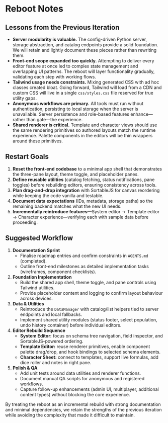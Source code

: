# Reboot Notes

## Lessons from the Previous Iteration
- **Server modularity is valuable.** The config-driven Python server, storage abstraction, and catalog endpoints provide a solid foundation. We will retain and lightly document these pieces rather than rewriting them.
- **Front-end scope expanded too quickly.** Attempting to deliver every editor feature at once led to complex state management and overlapping UI patterns. The reboot will layer functionality gradually, validating each step with working flows.
- **Tailwind usage needs constraints.** Mixing generated CSS with ad hoc classes created bloat. Going forward, Tailwind will load from a CDN and custom CSS will live in a single `css/styles.css` file reserved for true utility gaps.
- **Anonymous workflows are primary.** All tools must run without authentication, persisting to local storage when the server is unavailable. Server persistence and role-based features enhance—rather than gate—the experience.
- **Shared renderer is critical.** Template and character views should use the same rendering primitives so authored layouts match the runtime experience. Palette components in the editors will be thin wrappers around these primitives.

## Restart Goals
1. **Reset the front-end codebase** to a minimal app shell that demonstrates the three-pane layout, theme toggle, and placeholder panes.
2. **Define reusable utilities** (catalog fetching, status notifications, pane toggles) before rebuilding editors, ensuring consistency across tools.
3. **Plan drag-and-drop integration** with SortableJS for canvas reordering while keeping the code vanilla and testable.
4. **Document data expectations** (IDs, metadata, storage paths) so the remaining backend matches what the new UI needs.
5. **Incrementally reintroduce features**—System editor → Template editor → Character experience—verifying each with sample data before proceeding.

## Suggested Workflow
1. **Documentation Sprint**  
   - Finalise roadmap entries and confirm constraints in `AGENTS.md` (completed).  
   - Outline front-end milestones as detailed implementation tasks (wireframes, component checklists).
2. **Foundation Implementation**  
   - Build the shared app shell, theme toggle, and pane controls using Tailwind utilities.  
   - Provide placeholder content and logging to confirm layout behaviour across devices.
3. **Data & Utilities**  
   - Reintroduce the `DataManager` with catalog/list helpers tied to server endpoints and local fallbacks.  
   - Implement shared utility modules (status footer, select population, undo history container) before individual editors.
4. **Editor Rebuild Sequence**  
   - **System Editor:** focus on schema tree navigation, field inspector, and SortableJS-powered ordering.  
   - **Template Editor:** reuse renderer primitives, enable component palette drag/drop, and hook bindings to selected schema elements.  
   - **Character Sheet:** connect to templates, support live formulas, add dice roller and notes in right pane.
5. **Polish & QA**  
   - Add unit tests around data utilities and renderer functions.  
   - Document manual QA scripts for anonymous and registered workflows.  
   - Capture follow-up enhancements (admin UI, multiplayer, additional content types) without blocking the core experience.

By treating the reboot as an incremental rebuild with strong documentation and minimal dependencies, we retain the strengths of the previous iteration while avoiding the complexity that made it difficult to maintain.
